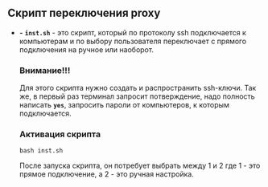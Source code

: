## Скрипт переключения proxy
- **-** **`inst.sh`** - это скрипт, который по протоколу ssh подключается к компьютерам и по выбору пользователя переключает c прямого подключения на ручное или наоборот.

    ### Внимание!!!
    Для этого скрипта нужно создать и распространить ssh-ключи. Так же, в первый раз терминал запросит потверждение, надо полность написать **`yes`**, запросить пароли от компьютеров, к которым подключается.
    
    ### Активация скрипта
    ```
    bash inst.sh
    ```
    После запуска скрипта, он потребует выбрать между 1 и 2 где 1 - это прямое подключение, а 2 - это ручная настройка.
  
